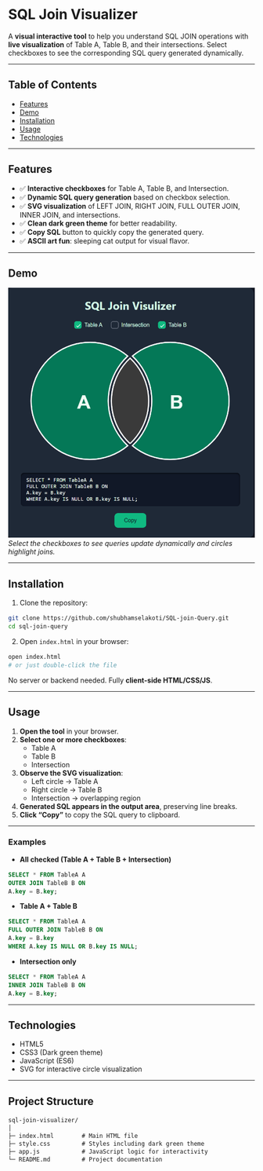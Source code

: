 # SQL Join Visualizer

A **visual interactive tool** to help you understand SQL JOIN operations with **live visualization** of Table A, Table B, and their intersections. Select checkboxes to see the corresponding SQL query generated dynamically.

---

## Table of Contents
- [Features](#features)  
- [Demo](#demo)  
- [Installation](#installation)  
- [Usage](#usage)  
- [Technologies](#technologies)  

---

## Features
- ✅ **Interactive checkboxes** for Table A, Table B, and Intersection.  
- ✅ **Dynamic SQL query generation** based on checkbox selection.  
- ✅ **SVG visualization** of LEFT JOIN, RIGHT JOIN, FULL OUTER JOIN, INNER JOIN, and intersections.  
- ✅ **Clean dark green theme** for better readability.  
- ✅ **Copy SQL** button to quickly copy the generated query.  
- ✅ **ASCII art fun**: sleeping cat output for visual flavor.  

---

## Demo

![SQL Join Visualizer Demo](./img/sample.png)  
*Select the checkboxes to see queries update dynamically and circles highlight joins.*

---

## Installation

1. Clone the repository:

```bash
git clone https://github.com/shubhamselakoti/SQL-join-Query.git
cd sql-join-query
```

2. Open `index.html` in your browser:

```bash
open index.html
# or just double-click the file
```

No server or backend needed. Fully **client-side HTML/CSS/JS**.

---

## Usage

1. **Open the tool** in your browser.  
2. **Select one or more checkboxes**:  
   - Table A  
   - Table B  
   - Intersection  
3. **Observe the SVG visualization**:  
   - Left circle → Table A  
   - Right circle → Table B  
   - Intersection → overlapping region  
4. **Generated SQL appears in the output area**, preserving line breaks.  
5. **Click “Copy”** to copy the SQL query to clipboard.  

---

### Examples

- **All checked (Table A + Table B + Intersection)**

```sql
SELECT * FROM TableA A
OUTER JOIN TableB B ON
A.key = B.key;
```

- **Table A + Table B**

```sql
SELECT * FROM TableA A
FULL OUTER JOIN TableB B ON
A.key = B.key
WHERE A.key IS NULL OR B.key IS NULL;
```

- **Intersection only**

```sql
SELECT * FROM TableA A
INNER JOIN TableB B ON
A.key = B.key;
```

---

## Technologies
- HTML5  
- CSS3 (Dark green theme)  
- JavaScript (ES6)  
- SVG for interactive circle visualization  

---

## Project Structure
```
sql-join-visualizer/
│
├─ index.html        # Main HTML file
├─ style.css         # Styles including dark green theme
├─ app.js            # JavaScript logic for interactivity
└─ README.md         # Project documentation
```


